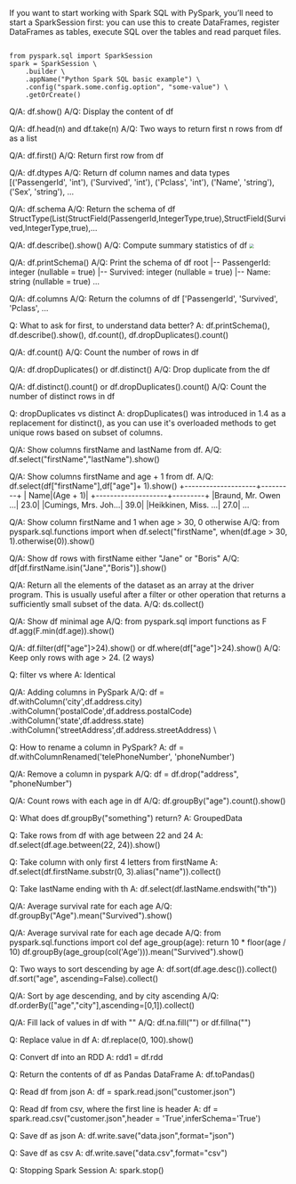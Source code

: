 If you want to start working with Spark SQL with PySpark, you’ll need to start a SparkSession first: you can use this to create DataFrames, register DataFrames as tables, execute SQL over the tables and read parquet files.
<pre><code>
from pyspark.sql import SparkSession
spark = SparkSession \
    .builder \
    .appName("Python Spark SQL basic example") \
    .config("spark.some.config.option", "some-value") \
    .getOrCreate()
</code></pre>

Q/A: df.show()
A/Q: Display the content of df

Q/A: df.head(n) and df.take(n)
A/Q: Two ways to return first n rows from df as a list

Q/A: df.first()
A/Q: Return first row from df

Q/A: df.dtypes
A/Q: Return df column names and data types
[('PassengerId', 'int'),
 ('Survived', 'int'),
 ('Pclass', 'int'),
 ('Name', 'string'),
 ('Sex', 'string'),
 ...

Q/A: df.schema
A/Q: Return the schema of df
StructType(List(StructField(PassengerId,IntegerType,true),StructField(Survived,IntegerType,true),...

Q/A: df.describe().show()
A/Q: Compute summary statistics of df
<img src="pyspark_describe.png" style="zoom:50%;" />

Q/A: df.printSchema()
A/Q: Print the schema of df
root
 |-- PassengerId: integer (nullable = true)
 |-- Survived: integer (nullable = true)
 |-- Name: string (nullable = true)
 ...

Q/A: df.columns
A/Q: Return the columns of df
['PassengerId',
 'Survived',
 'Pclass',
 ...

Q: What to ask for first, to understand data better?
A: df.printSchema(), df.describe().show(), df.count(), df.dropDuplicates().count()

Q/A: df.count()
A/Q: Count the number of rows in df

Q/A: df.dropDuplicates() or df.distinct()
A/Q: Drop duplicate from the df

Q/A: df.distinct().count() or df.dropDuplicates().count()
A/Q: Count the number of distinct rows in df

Q: dropDuplicates vs distinct
A: dropDuplicates() was introduced in 1.4 as a replacement for distinct(), as you can use it's overloaded methods to get unique rows based on subset of columns.

Q/A: Show columns firstName and lastName from df.
A/Q: df.select("firstName","lastName").show()

Q/A: Show columns firstName and age + 1 from df.
A/Q: df.select(df["firstName"],df["age"]+ 1).show()
+--------------------+---------+
|                Name|(Age + 1)|
+--------------------+---------+
|Braund, Mr. Owen ...|     23.0|
|Cumings, Mrs. Joh...|     39.0|
|Heikkinen, Miss. ...|     27.0|
...

Q/A: Show column firstName and 1 when age > 30, 0 otherwise
A/Q: from pyspark.sql.functions import when
df.select("firstName", when(df.age > 30, 1).otherwise(0)).show()

Q/A: Show df rows with firstName either "Jane" or "Boris"
A/Q: df[df.firstName.isin("Jane","Boris")].show()

Q/A: Return all the elements of the dataset as an array at the driver program. This is usually useful after a filter or other operation that returns a sufficiently small subset of the data.
A/Q: ds.collect()

Q/A: Show df minimal age
A/Q: from pyspark.sql import functions as F
df.agg(F.min(df.age)).show()

Q/A: df.filter(df["age"]>24).show() or df.where(df["age"]>24).show()
A/Q: Keep only rows with age > 24. (2 ways)

Q: filter vs where
A: Identical

Q/A: Adding columns in PySpark
A/Q: df = df.withColumn('city',df.address.city) \
   .withColumn('postalCode',df.address.postalCode) \
   .withColumn('state',df.address.state) \
   .withColumn('streetAddress',df.address.streetAddress) \

Q: How to rename a column in PySpark?
A: df = df.withColumnRenamed('telePhoneNumber', 'phoneNumber')

Q/A: Remove a column in pyspark
A/Q: df = df.drop("address", "phoneNumber")

Q/A: Count rows with each age in df
A/Q: df.groupBy("age").count().show()

Q: What does df.groupBy("something") return?
A: GroupedData

Q: Take rows from df with age between 22 and 24
A: df.select(df.age.between(22, 24)).show()

Q: Take column with only first 4 letters from firstName
A: df.select(df.firstName.substr(0, 3).alias("name")).collect()

Q: Take lastName ending with th
A: df.select(df.lastName.endswith("th"))

Q/A: Average survival rate for each age
A/Q: df.groupBy("Age").mean("Survived").show()

Q/A: Average survival rate for each age decade
A/Q: from pyspark.sql.functions import col
def age_group(age):
   return 10 * floor(age / 10)
df.groupBy(age_group(col('Age'))).mean("Survived").show()

Q: Two ways to sort descending by age
A: df.sort(df.age.desc()).collect()
df.sort("age", ascending=False).collect()

Q/A: Sort by age descending, and by city ascending
A/Q: df.orderBy(["age","city"],ascending=[0,1]).collect()

Q/A: Fill lack of values in df with ""
A/Q: df.na.fill("") or df.fillna("")

Q: Replace value in df
A: df.replace(0, 100).show()

Q: Convert df into an RDD
A: rdd1 = df.rdd

Q: Return the contents of df as Pandas DataFrame
A: df.toPandas()

Q: Read df from json
A: df = spark.read.json("customer.json")

Q: Read df from csv, where the first line is header
A: df = spark.read.csv("customer.json",header = 'True',inferSchema='True')

Q: Save df as json
A: df.write.save("data.json",format="json")

Q: Save df as csv
A: df.write.save("data.csv",format="csv")

Q: Stopping Spark Session
A: spark.stop()